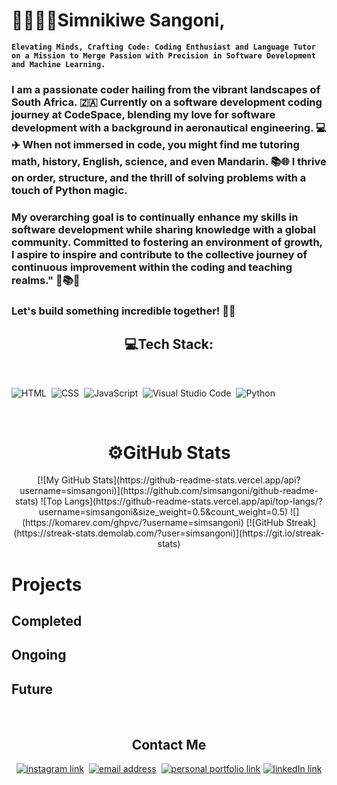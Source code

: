 # 🌚🙋🏾‍♀️Simnikiwe Sangoni,

**`Elevating Minds, Crafting Code: Coding Enthusiast and Language Tutor on a Mission to Merge Passion with Precision in Software Development and Machine Learning.`**

### I am a passionate coder hailing from the vibrant landscapes of South Africa. 🇿🇦 Currently on a software development coding journey at CodeSpace, blending my love for software development with a background in aeronautical engineering. 💻✈️ When not immersed in code, you might find me tutoring math, history, English, science, and even Mandarin. 📚🌐 I thrive on order, structure, and the thrill of solving problems with a touch of Python magic. 

### My overarching goal is to continually enhance my skills in software development while sharing knowledge with a global community. Committed to fostering an environment of growth, I aspire to inspire and contribute to the collective journey of continuous improvement within the coding and teaching realms." 🌱📚💡

### Let's build something incredible together! 🚀✨


<h2 align="center">💻Tech Stack:</h2>&nbsp;

<br>
<p align="center">
  
  ![HTML](https://img.shields.io/badge/-HTML-333333?style=for-the-badge&logo=HTML5)&nbsp;
  ![CSS](https://img.shields.io/badge/-CSS-333333?style=for-the-badge&logo=CSS3&logoColor=1572B6)&nbsp;
  ![JavaScript](https://img.shields.io/badge/-JavaScript-333333?style=for-the-badge&logo=javascript)&nbsp;
  ![Visual Studio Code](https://img.shields.io/badge/-Visual%20Studio%20Code-333333?style=for-the-badge&logo=visual-studio-code&logoColor=007ACC)&nbsp;
  ![Python](https://img.shields.io/badge/python-3670A0?style=for-the-badge&logo=python&logoColor=ffdd54)&nbsp;
  
  </p>
</br>


<h1 align="center"> ⚙️GitHub Stats</h1> 


<p align="center">
[![My GitHub Stats](https://github-readme-stats.vercel.app/api?username=simsangoni)](https://github.com/simsangoni/github-readme-stats)
![Top Langs](https://github-readme-stats.vercel.app/api/top-langs/?username=simsangoni&size_weight=0.5&count_weight=0.5)
![](https://komarev.com/ghpvc/?username=simsangoni)
[![GitHub Streak](https://streak-stats.demolab.com/?user=simsangoni)](https://git.io/streak-stats)
</p>

# Projects

## Completed
## Ongoing
## Future

<br>
<h2 align="center">Contact Me</h2>
<p align="center">
<a href="https://www.instagram.com/simsangoni/"><img src="https://img.shields.io/badge/instagram-%230077B5.svg?&style=for-the-badge&logo=instagram&logoColor=white" alt="instagram link" /></a>&nbsp;
<a href="mailto:simnikiwesangoni@gmail.com"><img src="https://img.shields.io/badge/gmail-%23D14836.svg?&style=for-the-badge&logo=gmail&logoColor=white" alt="email address"/></a>&nbsp;
<a href="https://simnikiwe-sangoni.netlify.app/"><img src="https://img.shields.io/badge/my%20website-8A2BE2.svg?&style=for-the-badge" alt="personal portfolio link"/></a>
<a href="https://www.linkedin.com/in/simnikiwe-sangoni-8a3892164/"> <img src="https://img.shields.io/badge/LinkedIn-0077B5?style=for-the-badge&logo=linkedin&logoColor=white" alt="linkedIn link" /></a>
</p>
</br>
<!--
**SimSangoni/SimSangoni** is a ✨ _special_ ✨ repository because its `README.md` (this file) appears on your GitHub profile.

Here are some ideas to get you started:

- 🔭 I’m currently working on ...
- 🌱 I’m currently learning ...
- 👯 I’m looking to collaborate on ...
- 🤔 I’m looking for help with ...
- 💬 Ask me about ...
- 📫 How to reach me: ...
- 😄 Pronouns: ...
- ⚡ Fun fact: ...

-->
